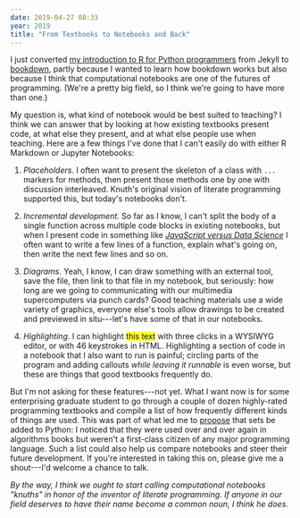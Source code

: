 ```yaml
---
date: 2019-04-27 08:33
year: 2019
title: "From Textbooks to Notebooks and Back"
---
```


I just converted [my introduction to R for Python programmers][tidynomicon]
from Jekyll to [bookdown][bookdown],
partly because I wanted to learn how bookdown works
but also because I think that computational notebooks are one of the futures of programming.
(We're a pretty big field, so I think we're going to have more than one.)

My question is, what kind of notebook would be best suited to teaching?
I think we can answer that by looking at how existing textbooks present code,
at what else they present,
and at what else people use when teaching.
Here are a few things I've done that I can't easily do with either R Markdown or Jupyter Notebooks:

1.  *Placeholders.*
    I often want to present the skeleton of a class with `...` markers for methods,
    then present those methods one by one with discussion interleaved.
    Knuth's original vision of literate programming supported this,
    but today's notebooks don't.

2.  *Incremental development.*
    So far as I know,
    I can't split the body of a single function across multiple code blocks in existing notebooks,
    but when I present code in something like *[JavaScript versus Data Science][js-vs-ds]*
    I often want to write a few lines of a function,
    explain what's going on,
    then write the next few lines and so on.

3.  *Diagrams*.
    Yeah, I know, I can draw something with an external tool,
    save the file,
    then link to that file in my notebook,
    but seriously:
    how long are we going to communicating with our multimedia supercomputers via punch cards?
    Good teaching materials use a wide variety of graphics,
    everyone else's tools allow drawings to be created and previewed in situ---let's have some of that in our notebooks.

4.  *Highlighting*.
    I can highlight <span style="background-color: #ffff33">this text</span> with three clicks in a WYSIWYG editor,
    or with 46 keystrokes in HTML.
    Highlighting a section of code in a notebook that I also want to run is painful;
    circling parts of the program and adding callouts *while leaving it runnable* is even worse,
    but these are things that good textbooks frequently do.

But I'm not asking for these features---not yet.
What I want now is for some enterprising graduate student to go through
a couple of  dozen highly-rated programming textbooks
and compile a list of how frequently different kinds of things are used.
This was part of what led me to [propose][sets-pep] that sets be added to Python:
I noticed that they were used over and over again in algorithms books
but weren't a first-class citizen of any major programming language.
Such a list could also help us compare notebooks and steer their future development.
If you're interested in taking this on,
please give me a shout---I'd welcome a chance to talk.

*By the way,
I think we ought to start calling computational notebooks "knuths"
in honor of the inventor of literate programming.
If anyone in our field deserves to have their name become a common noun,
I think he does.*

[bookdown]: https://bookdown.org/
[js-vs-ds]: https://software-tools-in-javascript.github.io/js-vs-ds/
[sets-pep]: https://www.python.org/dev/peps/pep-0218/
[tidynomicon]: https://gvwilson.github.io/tidynomicon/
